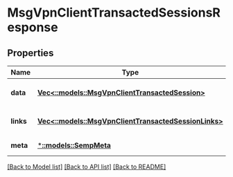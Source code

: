 # MsgVpnClientTransactedSessionsResponse

## Properties
Name | Type | Description | Notes
------------ | ------------- | ------------- | -------------
**data** | [**Vec<::models::MsgVpnClientTransactedSession>**](MsgVpnClientTransactedSession.md) |  | [optional] [default to null]
**links** | [**Vec<::models::MsgVpnClientTransactedSessionLinks>**](MsgVpnClientTransactedSessionLinks.md) |  | [optional] [default to null]
**meta** | [***::models::SempMeta**](SempMeta.md) |  | [default to null]

[[Back to Model list]](../README.md#documentation-for-models) [[Back to API list]](../README.md#documentation-for-api-endpoints) [[Back to README]](../README.md)


